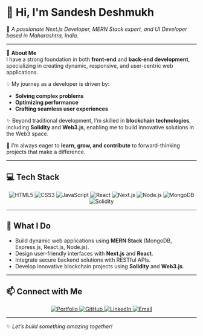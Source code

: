 # 👋 Hi, I'm Sandesh Deshmukh  

🚀 *A passionate Next.js Developer, MERN Stack expert, and UI Developer based in Maharashtra, India.*  

---

🌟 **About Me**  
I have a strong foundation in both **front-end** and **back-end development**, specializing in creating dynamic, responsive, and user-centric web applications.  

💡 My journey as a developer is driven by:  
- **Solving complex problems**  
- **Optimizing performance**  
- **Crafting seamless user experiences**  

✨ Beyond traditional development, I’m skilled in **blockchain technologies**, including **Solidity** and **Web3.js**, enabling me to build innovative solutions in the Web3 space.  

🎯 I’m always eager to **learn, grow, and contribute** to forward-thinking projects that make a difference.  

---

## 💻 **Tech Stack**  
<p align="center">  
  <img src="https://img.shields.io/badge/HTML5-E34F26?style=for-the-badge&logo=html5&logoColor=white" alt="HTML5"/>  
  <img src="https://img.shields.io/badge/CSS3-1572B6?style=for-the-badge&logo=css3&logoColor=white" alt="CSS3"/>  
  <img src="https://img.shields.io/badge/JavaScript-F7DF1E?style=for-the-badge&logo=javascript&logoColor=black" alt="JavaScript"/>  
  <img src="https://img.shields.io/badge/React-61DAFB?style=for-the-badge&logo=react&logoColor=black" alt="React"/>  
  <img src="https://img.shields.io/badge/Next.js-000000?style=for-the-badge&logo=nextdotjs&logoColor=white" alt="Next.js"/>  
  <img src="https://img.shields.io/badge/Node.js-339933?style=for-the-badge&logo=nodedotjs&logoColor=white" alt="Node.js"/>  
  <img src="https://img.shields.io/badge/MongoDB-47A248?style=for-the-badge&logo=mongodb&logoColor=white" alt="MongoDB"/>  
  <img src="https://img.shields.io/badge/Solidity-363636?style=for-the-badge&logo=solidity&logoColor=white" alt="Solidity"/>  
</p>  

---

## 🚀 **What I Do**  
- Build dynamic web applications using **MERN Stack** (MongoDB, Express.js, React.js, Node.js).  
- Design user-friendly interfaces with **Next.js** and **React**.  
- Integrate secure backend solutions with RESTful APIs.  
- Develop innovative blockchain projects using **Solidity** and **Web3.js**.  

---

## 📫 **Connect with Me**  
<p align="center">  
  <a href="https://sandeshdeshmukhportfolio.vercel.app/" target="_blank">  
    <img src="https://img.shields.io/badge/Portfolio-4285F4?style=for-the-badge&logo=google-chrome&logoColor=white" alt="Portfolio"/>  
  </a>  
  <a href="https://github.com/Sandesh2704" target="_blank">  
    <img src="https://img.shields.io/badge/GitHub-181717?style=for-the-badge&logo=github&logoColor=white" alt="GitHub"/>  
  </a>  
  <a href="http://www.linkedin.com/in/sandesh-deshmukh-036b4624b" target="_blank">  
    <img src="https://img.shields.io/badge/LinkedIn-0077B5?style=for-the-badge&logo=linkedin&logoColor=white" alt="LinkedIn"/>  
  </a>  
  <a href="mailto:sandeshdeshmukh2704@gmail.com">  
    <img src="https://img.shields.io/badge/Email-D14836?style=for-the-badge&logo=gmail&logoColor=white" alt="Email"/>  
  </a>  
</p>  

---

✨ *Let’s build something amazing together!*  

